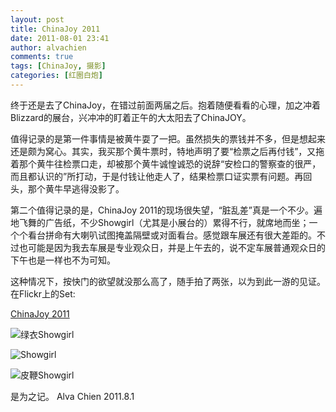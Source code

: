 ```yaml
---
layout: post
title: ChinaJoy 2011
date: 2011-08-01 23:41
author: alvachien
comments: true
tags: [ChinaJoy, 摄影]
categories: [红圈白炮]
---
```

终于还是去了ChinaJoy，在错过前面两届之后。抱着随便看看的心理，加之冲着Blizzard的展台，兴冲冲的盯着正午的大太阳去了ChinaJOY。

值得记录的是第一件事情是被黄牛耍了一把。虽然损失的票钱并不多，但是想起来还是颇为窝心。其实，我买那个黄牛票时，特地声明了要“检票之后再付钱”，又拖着那个黄牛往检票口走，却被那个黄牛诚惶诚恐的说辞“安检口的警察查的很严，而且都认识的”所打动，于是付钱让他走人了，结果检票口证实票有问题。再回头，那个黄牛早逃得没影了。

第二个值得记录的是，ChinaJoy 2011的现场很失望，“脏乱差”真是一个不少。遍地飞舞的广告纸，不少Showgirl（尤其是小展台的）累得不行，就席地而坐；一个个看台拼命有大喇叭试图掩盖隔壁或对面看台。感觉跟车展还有很大差距的。不过也可能是因为我去车展是专业观众日，并是上午去的，说不定车展普通观众日的下午也是一样也不为可知。

这种情况下，按快门的欲望就没那么高了，随手拍了两张，以为到此一游的见证。在Flickr上的Set: 

[ChinaJoy 2011](http://www.flickr.com/photos/alvachien/sets/72157627199785929/)


![绿衣Showgirl](http://farm7.static.flickr.com/6006/5997904567_f9505cb334_b.jpg)


![Showgirl](http://farm7.static.flickr.com/6021/5998455000_25561059d3_b.jpg)

![皮鞭Showgirl](http://farm7.static.flickr.com/6128/5998459324_f97d203f11_b.jpg)


是为之记。
Alva Chien
2011.8.1
